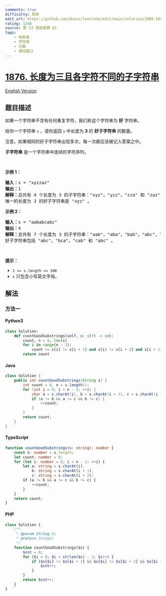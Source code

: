 ```yaml
---
comments: true
difficulty: 简单
edit_url: https://github.com/doocs/leetcode/edit/main/solution/1800-1899/1876.Substrings%20of%20Size%20Three%20with%20Distinct%20Characters/README.md
rating: 1248
source: 第 53 场双周赛 Q1
tags:
    - 哈希表
    - 字符串
    - 计数
    - 滑动窗口
---
```


<!-- problem:start -->

# [1876. 长度为三且各字符不同的子字符串](https://leetcode.cn/problems/substrings-of-size-three-with-distinct-characters)

[English Version](/solution/1800-1899/1876.Substrings%20of%20Size%20Three%20with%20Distinct%20Characters/README_EN.md)

## 题目描述

<!-- description:start -->

<p>如果一个字符串不含有任何重复字符，我们称这个字符串为 <strong>好</strong> 字符串。</p>

<p>给你一个字符串 <code>s</code> ，请你返回 <code>s</code> 中长度为 <strong>3</strong> 的 <strong>好子字符串</strong> 的数量。</p>

<p>注意，如果相同的好子字符串出现多次，每一次都应该被记入答案之中。</p>

<p><strong>子字符串</strong> 是一个字符串中连续的字符序列。</p>

<p> </p>

<p><strong>示例 1：</strong></p>

<pre>
<b>输入：</b>s = "xyzzaz"
<b>输出：</b>1
<b>解释：</b>总共有 4 个长度为 3 的子字符串："xyz"，"yzz"，"zza" 和 "zaz" 。
唯一的长度为 3 的好子字符串是 "xyz" 。
</pre>

<p><strong>示例 2：</strong></p>

<pre>
<b>输入：</b>s = "aababcabc"
<b>输出：</b>4
<b>解释：</b>总共有 7 个长度为 3 的子字符串："aab"，"aba"，"bab"，"abc"，"bca"，"cab" 和 "abc" 。
好子字符串包括 "abc"，"bca"，"cab" 和 "abc" 。
</pre>

<p> </p>

<p><strong>提示：</strong></p>

<ul>
	<li><code>1 <= s.length <= 100</code></li>
	<li><code>s</code>​​​​​​ 只包含小写英文字母。</li>
</ul>

<!-- description:end -->

## 解法

<!-- solution:start -->

### 方法一

<!-- tabs:start -->

#### Python3

```python
class Solution:
    def countGoodSubstrings(self, s: str) -> int:
        count, n = 0, len(s)
        for i in range(n - 2):
            count += s[i] != s[i + 1] and s[i] != s[i + 2] and s[i + 1] != s[i + 2]
        return count
```

#### Java

```java
class Solution {
    public int countGoodSubstrings(String s) {
        int count = 0, n = s.length();
        for (int i = 0; i < n - 2; ++i) {
            char a = s.charAt(i), b = s.charAt(i + 1), c = s.charAt(i + 2);
            if (a != b && a != c && b != c) {
                ++count;
            }
        }
        return count;
    }
}
```

#### TypeScript

```ts
function countGoodSubstrings(s: string): number {
    const n: number = s.length;
    let count: number = 0;
    for (let i: number = 0; i < n - 2; ++i) {
        let a: string = s.charAt(i),
            b: string = s.charAt(i + 1),
            c: string = s.charAt(i + 2);
        if (a != b && a != c && b != c) {
            ++count;
        }
    }
    return count;
}
```

#### PHP

```php
class Solution {
    /**
     * @param String $s
     * @return Integer
     */
    function countGoodSubstrings($s) {
        $cnt = 0;
        for ($i = 0; $i < strlen($s) - 2; $i++) {
            if ($s[$i] != $s[$i + 1] && $s[$i] != $s[$i + 2] && $s[$i + 1] != $s[$i + 2]) {
                $cnt++;
            }
        }
        return $cnt++;
    }
}
```

<!-- tabs:end -->

<!-- solution:end -->

<!-- problem:end -->
